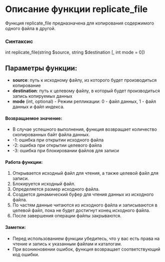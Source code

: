 # Описание функции replicate_file

Функция replicate_file предназначена для копирования содержимого одного файла в другой. 

### Синтаксис

int replicate_file(string $source, string $destination [, int mode = 0])

## Параметры функции:
- **source**: путь к исходному файлу, из которого будет производиться копирование
- **destination**: путь к целевому файлу, в который будет производиться запись копируемых данных
- **mode** (int, optional) - Режим репликации: 0 - файл данных, 1 - файл данных и файл индекса.

#### Возвращаемое значение:
- В случае успешного выполнения, функция возвращает количество скопированных байт файла данных.
- -1: ошибка при открытии исходного файла
- -2: ошибка при открытии целевого файла
- -3: ошибка при блокировании файлов для записи

#### Работа функции:
1. Открывается исходный файл для чтения, а также целевой файл для записи.
2. Блокируется исходный файл.
3. Определяется размер исходного файла.
4. Создается динамический буфер для чтения данных из исходного файла.
5. По частям данные читаются из исходного файла и записываются в целевой файл, пока не будет достигнут конец исходного файла.
6. После завершения операции файлы закрываются.

#### Заметки:
- Перед использованием функции убедитесь, что у вас есть права на чтение и запись к указанным файлам и каталогам.
- При возникновении ошибок, функция возвращает соответствующий код ошибки.
